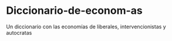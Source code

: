 # Diccionario-de-econom-as
Un diccionario con las economías de liberales, intervencionistas y autocratas
